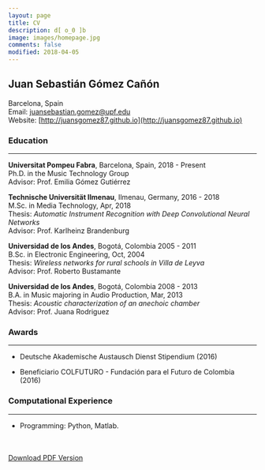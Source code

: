 ```yaml
---
layout: page
title: CV
description: d[ o_0 ]b
image: images/homepage.jpg
comments: false
modified: 2018-04-05
---
```


## Juan Sebastián Gómez Cañón

Barcelona, Spain <br/>
Email: [juansebastian.gomez@upf.edu](mailto:juansebastian.gomez@upf.edu) <br/>
Website: [http://juansgomez87.github.io](http://juansgomez87.github.io) <br/>

### Education
-----

**Universitat Pompeu Fabra**, Barcelona, Spain, 2018 - Present<br/>
Ph.D. in the Music Technology Group<br/>
Advisor: Prof. Emilia Gómez Gutiérrez<br/>

**Technische Universität Ilmenau**, Ilmenau, Germany, 2016 - 2018<br/>
M.Sc. in Media Technology, Apr, 2018<br/>
Thesis: *Automatic Instrument Recognition with Deep Convolutional Neural Networks*<br/>
Advisor: Prof. Karlheinz Brandenburg<br/>

**Universidad de los Andes**, Bogotá, Colombia 2005 - 2011<br/>
B.Sc. in Electronic Engineering, Oct, 2004<br/>
Thesis: *Wireless networks for rural schools in Villa de Leyva*<br/>
Advisor: Prof. Roberto Bustamante<br/>

**Universidad de los Andes**, Bogotá, Colombia 2008 - 2013<br/>
B.A. in Music majoring in Audio Production, Mar, 2013<br/>
Thesis: *Acoustic characterization of an anechoic chamber*<br/>
Advisor: Prof. Juana Rodriguez<br/>

### Awards
-----

- Deutsche Akademische Austausch Dienst Stipendium (2016)

- Beneficiario COLFUTURO - Fundación para el Futuro de Colombia (2016)

### Computational Experience
-----

- Programming: Python, Matlab.

<div markdown="0">
    <br><br>
    <a href="{{ site.url }}/downloads/CV.pdf" class="btn btn-success">Download PDF Version</a>
</div>

